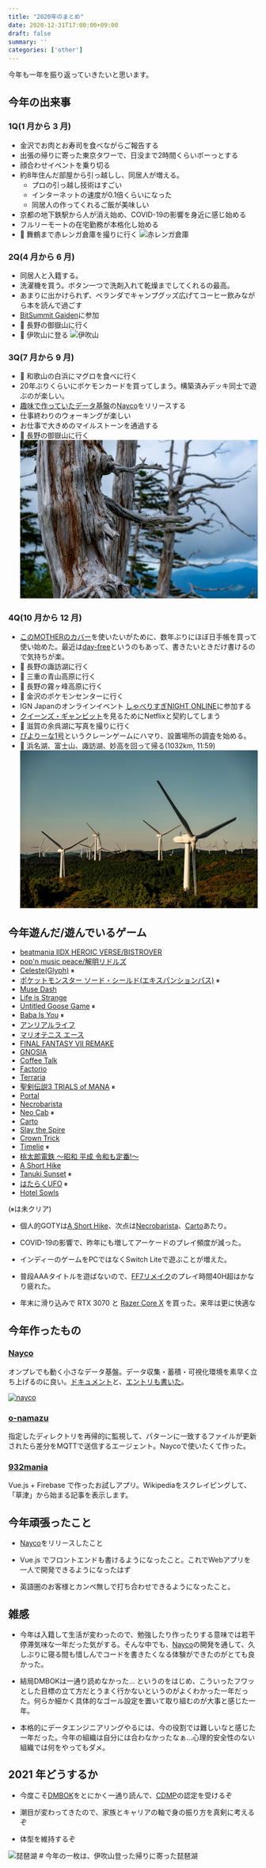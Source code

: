 ```yaml
---
title: "2020年のまとめ"
date: 2020-12-31T17:00:00+09:00
draft: false
summary: ''
categories: ['other']
---
```


今年も一年を振り返っていきたいと思います。

## 今年の出来事

### 1Q(1 月から 3 月)
- 金沢でお肉とお寿司を食べながらご報告する
- 出張の帰りに寄った東京タワーで、日没まで2時間くらいボーっとする
- 顔合わせイベントを乗り切る
- 約8年住んだ部屋から引っ越しし、同居人が増える。
  - プロの引っ越し技術はすごい
  - インターネットの速度が0.1倍くらいになった
  - 同居人の作ってくれるご飯が美味しい
- 京都の地下鉄駅から人が消え始め、COVID-19の影響を身近に感じ始める
- フルリーモートの在宅勤務が本格化し始める
- 🚗 舞鶴まで赤レンガ倉庫を撮りに行く
  ![赤レンガ倉庫](./akarenga.jpg)


### 2Q(4 月から 6 月)
- 同居人と入籍する。
- 洗濯機を買う。ボタン一つで洗剤入れて乾燥までしてくれるの最高。
- あまりに出かけられず、ベランダでキャンプグッズ広げてコーヒー飲みながら本を読んで過ごす
- [BitSummit Gaiden](https://bitsummit.org/gaiden-map/)に参加
- 🚗 長野の御嶽山に行く
- 🚗 伊吹山に登る
  ![伊吹山](./ibuki.jpg)

### 3Q(7 月から 9 月)
- 🚗 和歌山の白浜にマグロを食べに行く
- 20年ぶりくらいにポケモンカードを買ってしまう。構築済みデッキ同士で遊ぶのが楽しい。
- [趣味で作っていたデータ基盤](https://www.tac42.net/post/2020-08-17-nayco-first-release/)の[Nayco](https://github.com/tac0x2a/nayco)をリリースする
- 仕事終わりのウォーキングが楽しい
- お仕事で大きめのマイルストーンを通過する
- 🚗 長野の御嶽山に行く
  ![御嶽山](./ontake.jpg)

### 4Q(10 月から 12 月)
- [このMOTHERのカバー](https://www.1101.com/store/techo/ja/2021/pc/detail_cover/oc20_mothercast/)を使いたいがために、数年ぶりにほぼ日手帳を買って使い始めた。最近は[day-free](https://www.1101.com/store/techo/ja/2021/all_about/dayfree/)というのもあって、書きたいときだけ書けるので気持ちが楽。
- 🚗 長野の諏訪湖に行く
- 🚗 三重の青山高原に行く
- 🚗 長野の霧ヶ峰高原に行く
- 🚗 金沢のポケモンセンターに行く
- IGN Japanのオンラインイベント [しゃべりすぎNIGHT ONLINE](https://eventregist.com/e/IGNJAPAN-online?lang=ja_JP)に参加する
- [クイーンズ・ギャンビット](https://www.imdb.com/title/tt10048342/)を見るためにNetflixと契約してしまう
- 🚗 滋賀の余呉湖に写真を撮りに行く
- [ぴよりーな1号](http://www.hiyokono-okage.jp/)というクレーンゲームにハマり、設置場所の調査を始める。
- 🚗 浜名湖、富士山、諏訪湖、妙高を回って帰る(1032km, 11:59)
  ![青山高原](./aoyama.jpg)


## 今年遊んだ/遊んでいるゲーム

- [beatmania IIDX HEROIC VERSE/BISTROVER](https://p.eagate.573.jp/game/2dx/28/top/index.html)
- [pop'n music peace/解明リドルズ](https://p.eagate.573.jp/game/popn/riddles/index.html)
- [Celeste(Glyph)](http://www.celestegame.com/) ⏸
- [ポケットモンスター ソード・シールド(エキスパンションパス)](https://www.pokemon.co.jp/ex/sword_shield/) ⏸
- [Muse Dash](http://www.peroperogames.com/)
- [Life is Strange](https://www.jp.square-enix.com/lis/)
- [Untitled Goose Game](https://goose.game/jp/) ⏸
- [Baba Is You](https://www.hempuli.com/baba/) ⏸
- [アンリアルライフ](https://www.unreal-life.net/)
- [マリオテニス エース](https://www.nintendo.co.jp/switch/alera/index.html)
- [FINAL FANTASY VII REMAKE](https://www.jp.square-enix.com/ffvii_remake/)
- [GNOSIA](http://d-mebius.com/gnosias/)
- [Coffee Talk](https://www.togeproductions.com/project/coffee-talk/)
- [Factorio](https://factorio.com/)
- [Terraria](https://terraria.org/)
- [聖剣伝説3 TRIALS of MANA](https://www.jp.square-enix.com/seiken3_tom/) ⏸
- [Portal](https://store.steampowered.com/app/400/Portal/)
- [Necrobarista](https://www.necrobarista.com/)
- [Neo Cab](https://neocabgame.com/) ⏸
- [Carto](http://press.sunheadgames.com/sheet.php?p=carto)
- [Slay the Spire](https://www.megacrit.com/)
- [Crown Trick](https://www.nextstudios.com/crowntrick/index_en.html)
- [Timelie](https://timelie.urniquestudio.com/) ⏸
- [桃太郎電鉄 〜昭和 平成 令和も定番!〜](https://www.konami.com/games/momotetsu/teiban/)
- [A Short Hike](https://adamgryu.itch.io/a-short-hike)
- [Tanuki Sunset](https://www.rewindgames.ca/) ⏸
- [はたらくUFO](https://www.nintendo.co.jp/switch/azd8a/) ⏸
- [Hotel Sowls](https://hotelsowls.com/ja/)

(⏸は未クリア)


- 個人的GOTYは[A Short Hike](https://adamgryu.itch.io/a-short-hike)、次点は[Necrobarista](https://www.necrobarista.com/)、[Carto](http://press.sunheadgames.com/sheet.php?p=carto)あたり。

- COVID-19の影響で、昨年にも増してアーケードのプレイ頻度が減った。

- インディーのゲームをPCではなくSwitch Liteで遊ぶことが増えた。

- 普段AAAタイトルを遊ばないので、[FF7リメイク](https://www.jp.square-enix.com/ffvii_remake/)のプレイ時間40H超はかなり疲れた。

- 年末に滑り込みで RTX 3070 と [Razer Core X](https://www2.razer.com/jp-jp/gaming-systems/razer-core-x) を買った。来年は更に快適な

## 今年作ったもの
### [Nayco](https://github.com/tac0x2a/nayco)
オンプレでも動く小さなデータ基盤。データ収集・蓄積・可視化環境を素早く立ち上げるのに良い。[ドキュメント](https://github.com/tac0x2a/nayco/blob/master/doc/Usage.ja.md)と、[エントリも書いた](https://www.tac42.net/post/2020-08-17-nayco-first-release/)。

  [![nayco](https://raw.githubusercontent.com/tac0x2a/nayco/master/doc/img/nayco.svg)](https://github.com/tac0x2a/nayco)

### [o-namazu](https://github.com/tac0x2a/o-namazu)
指定したディレクトリを再帰的に監視して、パターンに一致するファイルが更新されたら差分をMQTTで送信するエージェント。Naycoで使いたくて作った。

### [932mania](https://932mania.tac42.net)
Vue.js + Firebase で作ったお試しアプリ。Wikipediaをスクレイピングして、「草津」から始まる記事を表示します。


## 今年頑張ったこと
- [Nayco](https://github.com/tac0x2a/nayco)をリリースしたこと

- Vue.js でフロントエンドも書けるようになったこと。これでWebアプリを一人で開発できるようになったはず

- 英語圏のお客様とカンペ無しで打ち合わせできるようになったこと。


## 雑感
- 今年は入籍して生活が変わったので、勉強したり作ったりする意味では若干停滞気味な一年だった気がする。そんな中でも、[Nayco](https://github.com/tac0x2a/nayco)の開発を通して、久しぶりに寝る間も惜しんでコードを書きたくなる体験ができたのがとても良かった。

- 結局DMBOKは一通り読めなかった… というのをはじめ、こういったフワッとした目標の立て方だとうまく行かないというのがよくわかった一年だった。何らか細かく具体的なゴール設定を置いて取り組むのが大事と感じた一年。

- 本格的にデータエンジニアリングやるには、今の役割では難しいなと感じた一年だった。今年の組織は自分には合わなかったなぁ…心理的安全性のない組織では何をやってもダメ。

## 2021 年どうするか
- 今度こそ[DMBOK](http://www.dama-japan.org/)をとにかく一通り読んで、[CDMP](https://cdmp.info/)の認定を受けるぞ

- 潮目が変わってきたので、家族とキャリアの軸で身の振り方を真剣に考えるぞ

- 体型を維持するぞ

![琵琶湖](./biwako.jpg)
\# 今年の一枚は、伊吹山登った帰りに寄った琵琶湖
